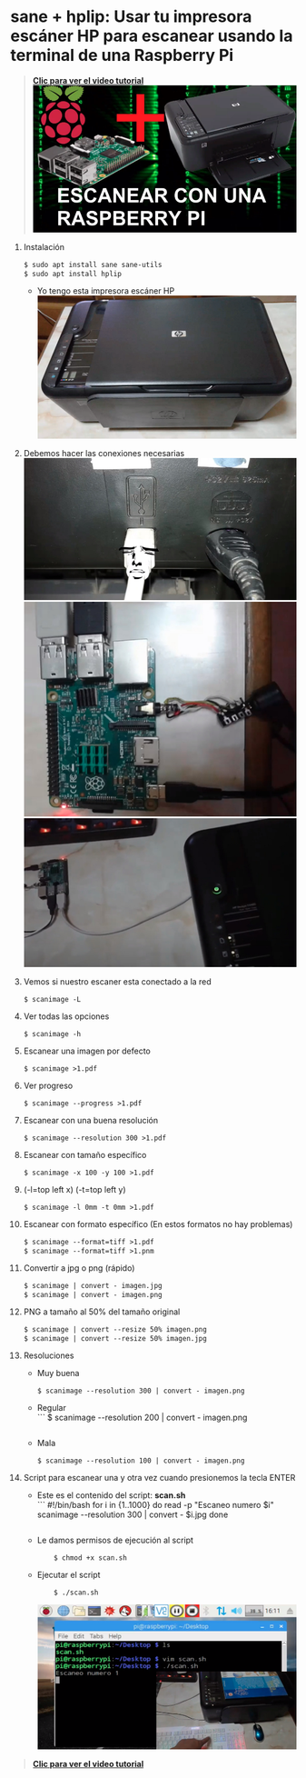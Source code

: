 # sane + hplip: Usar tu impresora escáner HP para escanear usando la terminal de una Raspberry Pi
>**[Clic para ver el video tutorial](https://www.youtube.com/watch?v=W6Qe1dYgHRA "Clic para vel el video tutorial")**
![](./img/1.png)
1. Instalación  
	```
	$ sudo apt install sane sane-utils
	$ sudo apt install hplip
	```
	* Yo tengo esta impresora escáner HP  
	![](./img/2.png)
2. Debemos hacer las conexiones necesarias  
	![](./img/3.png)
	![](./img/4.png)
	![](./img/5.png)
3. Vemos si nuestro escaner esta conectado a la red  
	```
	$ scanimage -L
	```
4. Ver todas las opciones  
	```
	$ scanimage -h
	```
5. Escanear una imagen por defecto  
	```
	$ scanimage >1.pdf
	```
6. Ver progreso  
	```
	$ scanimage --progress >1.pdf
	```
7. Escanear con una buena resolución  
	```
	$ scanimage --resolution 300 >1.pdf
	```
8. Escanear con tamaño específico  
	```
	$ scanimage -x 100 -y 100 >1.pdf
	```
9. (-l=top left x) (-t=top left y)  
	```
	$ scanimage -l 0mm -t 0mm >1.pdf
	```
10. Escanear con formato específico (En estos formatos no hay problemas)  
	```
	$ scanimage --format=tiff >1.pdf
	$ scanimage --format=tiff >1.pnm
	```
11. Convertir a jpg o png (rápido)  
	```
	$ scanimage | convert - imagen.jpg
	$ scanimage | convert - imagen.png
	```
12. PNG a tamaño al 50% del tamaño original  
	```
	$ scanimage | convert --resize 50% imagen.png
	$ scanimage | convert --resize 50% imagen.jpg
	```
13. Resoluciones  
	* Muy buena   
		```
		$ scanimage --resolution 300 | convert - imagen.png
		```  
	* Regular   
     		```
		$ scanimage --resolution 200 | convert - imagen.png  
		```
	* Mala   
		```
		$ scanimage --resolution 100 | convert - imagen.png  
		```

14. Script para escanear una y otra vez cuando presionemos la tecla ENTER  
	* Este es el contenido del script: **scan.sh**  
      		```
		#!/bin/bash
      		for i in {1..1000}
         		do
    				read -p "Escaneo numero $i"
    				scanimage --resolution 300  | convert - $i.jpg
         		done 
		```
	* Le damos permisos de ejecución al script  
		```
      		$ chmod +x scan.sh
		```
	* Ejecutar el script  
		```
      		$ ./scan.sh
		```
		![](./img/6.png)
 
>**[Clic para ver el video tutorial](https://www.youtube.com/watch?v=W6Qe1dYgHRA "Clic para vel el video tutorial")**
